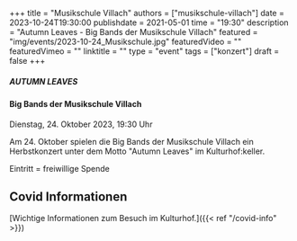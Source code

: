 +++
title = "Musikschule Villach"
authors = ["musikschule-villach"]
date = 2023-10-24T19:30:00
publishdate = 2021-05-01
time = "19:30"
description = "Autumn Leaves - Big Bands der Musikschule Villach"
featured = "img/events/2023-10-24_Musikschule.jpg"
featuredVideo = ""
featuredVimeo = ""
linktitle = ""
type = "event"
tags = ["konzert"]
draft = false
+++


##### AUTUMN LEAVES
#### Big Bands der Musikschule Villach

Dienstag, 24. Oktober 2023, 19:30 Uhr

Am 24. Oktober spielen die Big Bands der Musikschule Villach ein Herbstkonzert unter dem Motto "Autumn Leaves" im Kulturhof:keller.

Eintritt = freiwillige Spende                            


## Covid Informationen

[Wichtige Informationen zum Besuch im Kulturhof.]({{< ref "/covid-info" >}})
